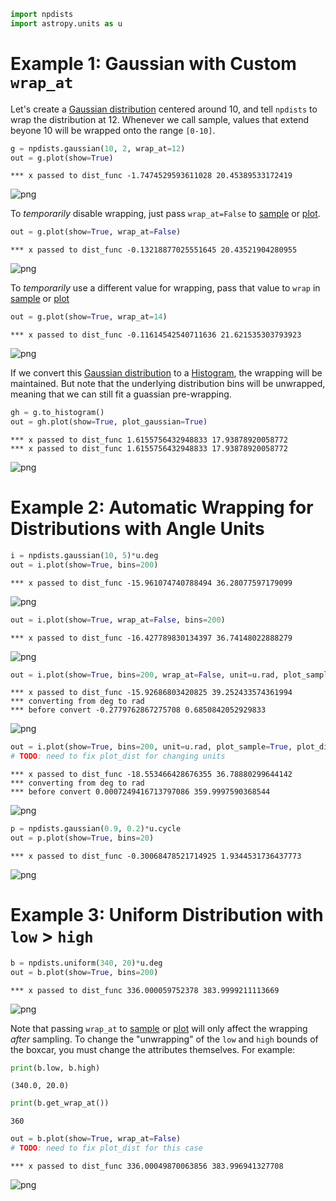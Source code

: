

```python
import npdists
import astropy.units as u
```

# Example 1: Gaussian with Custom `wrap_at`

Let's create a [Gaussian distribution](../api/Gaussian.md) centered around 10, and tell `npdists` to wrap the distribution at 12.  Whenever we call sample, values that extend beyone 10 will be wrapped onto the range `[0-10]`.


```python
g = npdists.gaussian(10, 2, wrap_at=12)
out = g.plot(show=True)
```

    *** x passed to dist_func -1.7474529593611028 20.45389533172419



![png](wrapping_files/wrapping_2_1.png)


To _temporarily_ disable wrapping, just pass `wrap_at=False` to [sample](../api/Gaussian.sample.md) or [plot](../api/Gaussian.plot.md).


```python
out = g.plot(show=True, wrap_at=False)
```

    *** x passed to dist_func -0.13218877025551645 20.43521904280955



![png](wrapping_files/wrapping_4_1.png)


To _temporarily_ use a different value for wrapping, pass that value to `wrap` in [sample](../api/Gaussian.sample.md) or [plot](../api/Gaussian.plot.md)


```python
out = g.plot(show=True, wrap_at=14)
```

    *** x passed to dist_func -0.11614542540711636 21.621535303793923



![png](wrapping_files/wrapping_6_1.png)


If we convert this [Gaussian distribution](../api/Gaussian.md) to a [Histogram](../api/Histogram.md), the wrapping will be maintained.  But note that the underlying distribution bins will be unwrapped, meaning that we can still fit a guassian pre-wrapping.


```python
gh = g.to_histogram()
out = gh.plot(show=True, plot_gaussian=True)
```

    *** x passed to dist_func 1.6155756432948833 17.93878920058772
    *** x passed to dist_func 1.6155756432948833 17.93878920058772



![png](wrapping_files/wrapping_8_1.png)


# Example 2: Automatic Wrapping for Distributions with Angle Units


```python
i = npdists.gaussian(10, 5)*u.deg
out = i.plot(show=True, bins=200)
```

    *** x passed to dist_func -15.961074740788494 36.28077597179099



![png](wrapping_files/wrapping_10_1.png)



```python
out = i.plot(show=True, wrap_at=False, bins=200)
```

    *** x passed to dist_func -16.427789830134397 36.74148022888279



![png](wrapping_files/wrapping_11_1.png)



```python
out = i.plot(show=True, bins=200, wrap_at=False, unit=u.rad, plot_sample=True, plot_dist=True)
```

    *** x passed to dist_func -15.92686803420825 39.252433574361994
    *** converting from deg to rad
    *** before convert -0.2779762867275708 0.6850842052929833



![png](wrapping_files/wrapping_12_1.png)



```python
out = i.plot(show=True, bins=200, unit=u.rad, plot_sample=True, plot_dist=True)
# TODO: need to fix plot_dist for changing units
```

    *** x passed to dist_func -18.553466428676355 36.78880299644142
    *** converting from deg to rad
    *** before convert 0.0007249416713797086 359.9997590368544



![png](wrapping_files/wrapping_13_1.png)



```python
p = npdists.gaussian(0.9, 0.2)*u.cycle
out = p.plot(show=True, bins=20)
```

    *** x passed to dist_func -0.30068478521714925 1.9344531736437773



![png](wrapping_files/wrapping_14_1.png)


# Example 3: Uniform Distribution with `low` > `high`


```python
b = npdists.uniform(340, 20)*u.deg
out = b.plot(show=True, bins=200)
```

    *** x passed to dist_func 336.000059752378 383.9999211113669



![png](wrapping_files/wrapping_16_1.png)


Note that passing `wrap_at` to [sample](../api/Uniform.sample.md) or [plot](../api/Uniform.plot.md) will only affect the wrapping _after_ sampling.  To change the "unwrapping" of the `low` and `high` bounds of the boxcar, you must change the attributes themselves.  For example:


```python
print(b.low, b.high)
```

    (340.0, 20.0)



```python
print(b.get_wrap_at())
```

    360



```python
out = b.plot(show=True, wrap_at=False)
# TODO: need to fix plot_dist for this case
```

    *** x passed to dist_func 336.00049870063856 383.996941327708



![png](wrapping_files/wrapping_20_1.png)



```python

```
